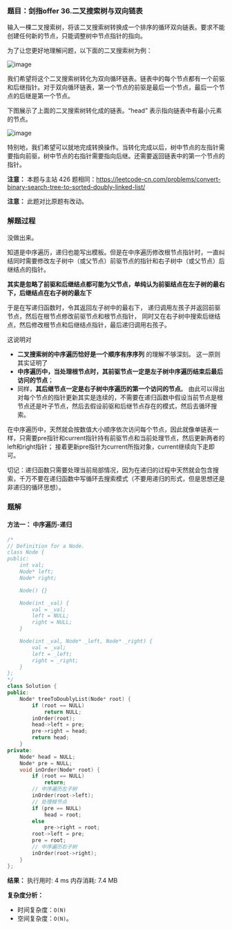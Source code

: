 ### 题目：剑指offer 36.二叉搜索树与双向链表

输入一棵二叉搜索树，将该二叉搜索树转换成一个排序的循环双向链表。要求不能创建任何新的节点，只能调整树中节点指针的指向。

为了让您更好地理解问题，以下面的二叉搜索树为例：

 ![image](https://user-images.githubusercontent.com/41363767/164414024-3bbb9ba2-9545-4a6e-a979-5889bf24e0c9.png)

我们希望将这个二叉搜索树转化为双向循环链表。链表中的每个节点都有一个前驱和后继指针。对于双向循环链表，第一个节点的前驱是最后一个节点，最后一个节点的后继是第一个节点。

下图展示了上面的二叉搜索树转化成的链表。“head” 表示指向链表中有最小元素的节点。

 ![image](https://user-images.githubusercontent.com/41363767/164414176-c23e8422-5d7c-4a57-ab4e-27abfe1acfb1.png)

特别地，我们希望可以就地完成转换操作。当转化完成以后，树中节点的左指针需要指向前驱，树中节点的右指针需要指向后继。还需要返回链表中的第一个节点的指针。

**注意：** 本题与主站 426 题相同：https://leetcode-cn.com/problems/convert-binary-search-tree-to-sorted-doubly-linked-list/

**注意：** 此题对比原题有改动。


### 解题过程
没做出来。

知道是中序遍历，递归也能写出模板。但是在中序遍历修改根节点指针时，一直纠结同时需要修改左子树中（或父节点）前驱节点的指针和右子树中（或父节点）后继结点的指针。

**其实是忽略了前驱和后继结点都可能为父节点，单纯认为前驱结点在左子树的最右下，后继结点在右子树的最左下**

于是在写递归函数时，令其返回左子树中的最右下，
递归调用左孩子并返回前驱节点，然后在根节点修改前驱节点和根节点指针，
同时又在右子树中搜索后继结点，然后修改根节点和后继结点指针，最后递归调用右孩子。

这说明对
- **二叉搜索树的中序遍历恰好是一个顺序有序序列**
的理解不够深刻。
这一原则其实证明了
- **中序遍历中，当处理根节点时，其前驱节点一定是左子树中序遍历结束后最后访问的节点**；
- 同样，**其后继节点一定是右子树中序遍历的第一个访问的节点**。
由此可以得出对每个节点的指针更新其实是连续的，不需要在递归函数中假设当前节点是根节点还是叶子节点，然后去假设前驱和后继节点存在的模式，然后去循环搜索。

在中序遍历中，天然就会按数值大小顺序依次访问每个节点，因此就像单链表一样，只需要pre指针和current指针持有前驱节点和当前处理节点，然后更新两者的left和right指针；
接着更新pre指针为current所指对象，current继续向下走即可。

切记：递归函数只需要处理当前局部情况，因为在递归的过程中天然就会包含搜索，千万不要在递归函数中写循环去搜索模式（不要用递归的形式，但是思想还是非递归的循环思想）。

### 题解
#### 方法一： 中序遍历-递归
```C++
/*
// Definition for a Node.
class Node {
public:
    int val;
    Node* left;
    Node* right;

    Node() {}

    Node(int _val) {
        val = _val;
        left = NULL;
        right = NULL;
    }

    Node(int _val, Node* _left, Node* _right) {
        val = _val;
        left = _left;
        right = _right;
    }
};
*/
class Solution {
public:
    Node* treeToDoublyList(Node* root) {
        if (root == NULL)
            return NULL;
        inOrder(root);
        head->left = pre;
        pre->right = head;
        return head;
    }
private:
    Node* head = NULL;
    Node* pre = NULL;
    void inOrder(Node* root) {
        if (root == NULL)
            return;
        // 中序遍历左子树
        inOrder(root->left);
        // 处理根节点
        if (pre == NULL)
            head = root;
        else
            pre->right = root;
        root->left = pre;
        pre = root;
        // 中序遍历右子树
        inOrder(root->right);
    }
};
```
**结果：** 执行用时: 4 ms      内存消耗: 7.4 MB

**复杂度分析：**
- 时间复杂度：`O(N)`
- 空间复杂度：`O(N)`。
